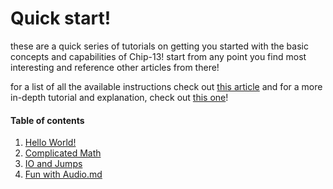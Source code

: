 ﻿# Quick start!

these are a quick series of tutorials on getting you started with the basic concepts
and capabilities of Chip-13! start from any point you find most interesting and reference
other articles from there!

for a list of all the available instructions check out [this article](../instructions/Instructions.md) 
and for a more in-depth tutorial and explanation, check out [this one](../Tutorials/Tutorials.md)!

#### Table of contents
1. [Hello World!](Hello%20World%21.md)
2. [Complicated Math](Complicated%20Math.md)
3. [IO and Jumps](Input%20and%20output.md)
4. [Fun with Audio.md](Fun%20with%20Audio.md)